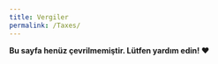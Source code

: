 ```yaml
---
title: Vergiler
permalink: /Taxes/
---
```


**Bu sayfa henüz çevrilmemiştir. Lütfen yardım edin! ❤**
